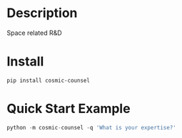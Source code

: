 # Description

Space related R&D

# Install

```
pip install cosmic-counsel
```

# Quick Start Example

```python
python -m cosmic-counsel -q 'What is your expertise?'
```
